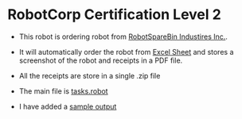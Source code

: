 # RobotCorp Certification Level 2


* This robot is ordering robot from [RobotSpareBin Industires Inc.](https://robotsparebinindustries.com/#/robot-order).

* It will automatically order the robot from [Excel Sheet](https://robotsparebinindustries.com/orders.csv) and stores a screenshot of the robot and receipts in a PDF file.

* All the receipts are store in a single .zip file

* The main file is [tasks.robot](./tasks.robot)

* I have added a [sample output](./sample_output/sample_receipt.pdf)
